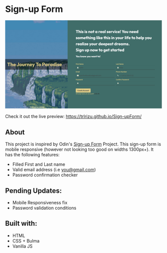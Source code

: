 # Sign-up Form
![](https://github.com/TrlRizu/Sign-upForm/blob/main/assets/screenshot.png)

Check it out the live preview: https://trlrizu.github.io/Sign-upForm/

## About 
This project is inspired by Odin's [Sign-up Form](https://www.theodinproject.com/lessons/node-path-intermediate-html-and-css-sign-up-form) Project. This sign-up form is mobile responsive (however not looking too good on widths 1300px+). It has the following features:
  - Filled First and Last name
  - Valid email address (i.e you@gmail.com)
  - Password confirmation checker

## Pending Updates:
- Mobile Responsiveness fix
- Password validation conditions

## Built with:
- HTML
- CSS + Bulma
- Vanilla JS
	
